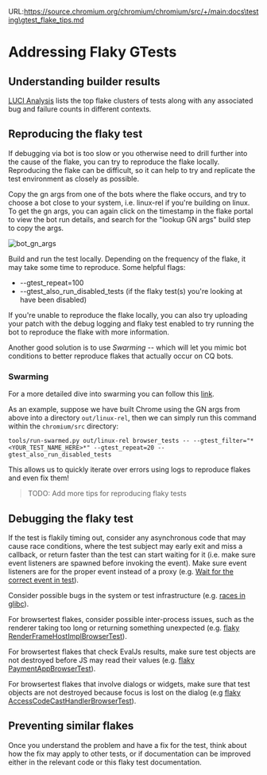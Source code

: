 URL:https://source.chromium.org/chromium/chromium/src/+/main:docs\testing\gtest_flake_tips.md
# Addressing Flaky GTests

## Understanding builder results

[LUCI Analysis](https://luci-analysis.appspot.com/p/chromium/clusters) lists the
top flake clusters of tests along with any associated bug and failure counts in
different contexts.

## Reproducing the flaky test

If debugging via bot is too slow or you otherwise need to drill further into the
cause of the flake, you can try to reproduce the flake locally. Reproducing the
flake can be difficult, so it can help to try and replicate the test environment
as closely as possible.

Copy the gn args from one of the bots where the flake occurs, and try to choose
a bot close to your system, i.e. linux-rel if you're building on linux. To get
the gn args, you can again click on the timestamp in the flake portal to view
the bot run details, and search for the "lookup GN args" build step to copy the
args.

![bot_gn_args]

Build and run the test locally. Depending on the frequency of the flake, it may
take some time to reproduce. Some helpful flags:
 - --gtest_repeat=100
 - --gtest_also_run_disabled_tests (if the flaky test(s) you're looking at have
been disabled)

If you're unable to reproduce the flake locally, you can also try uploading your
patch with the debug logging and flaky test enabled to try running the bot to
reproduce the flake with more information.

Another good solution is to use
*Swarming* -- which will let you mimic bot conditions to better reproduce flakes
that actually occur on CQ bots.

### Swarming
For a more detailed dive into swarming you can follow this
[link](https://chromium.googlesource.com/chromium/src/+/master/docs/workflow/debugging-with-swarming.md#authenticating).

As an example, suppose we have built Chrome using the GN args from
above into a directory `out/linux-rel`, then we can simply run this command
within the `chromium/src` directory:

```
tools/run-swarmed.py out/linux-rel browser_tests -- --gtest_filter="*<YOUR_TEST_NAME_HERE>*" --gtest_repeat=20 --gtest_also_run_disabled_tests
```

This allows us to quickly iterate over errors using logs to reproduce flakes and
even fix them!

>TODO: Add more tips for reproducing flaky tests

## Debugging the flaky test

If the test is flakily timing out, consider any asynchronous code that may cause
race conditions, where the test subject may early exit and miss a callback, or
return faster than the test can start waiting for it (i.e. make sure event
listeners are spawned before invoking the event). Make sure event listeners are
for the proper event instead of a proxy (e.g. [Wait for the correct event in
test](https://chromium.googlesource.com/chromium/src/+/6da09f7510e94d2aebbbed13b038d71c511d6cbc)).

Consider possible bugs in the system or test infrastructure (e.g. [races in
glibc](https://bugs.chromium.org/p/chromium/issues/detail?id=1010318)).

For browsertest flakes, consider possible inter-process issues, such as the
renderer taking too long or returning something unexpected (e.g. [flaky
RenderFrameHostImplBrowserTest](https://bugs.chromium.org/p/chromium/issues/detail?id=1120305)).

For browsertest flakes that check EvalJs results, make sure test objects are not
destroyed before JS may read their values (e.g. [flaky
PaymentAppBrowserTest](https://chromium.googlesource.com/chromium/src/+/6089f3480c5036c73464661b3b1b6b82807b56a3)).

For browsertest flakes that involve dialogs or widgets, make sure that test
objects are not destroyed because focus is lost on the dialog (e.g [flaky AccessCodeCastHandlerBrowserTest](https://chromium-review.googlesource.com/c/chromium/src/+/3951132)).

## Preventing similar flakes

Once you understand the problem and have a fix for the test, think about how the
fix may apply to other tests, or if documentation can be improved either in the
relevant code or this flaky test documentation.


[bot_gn_args]: images/bot_gn_args.png
